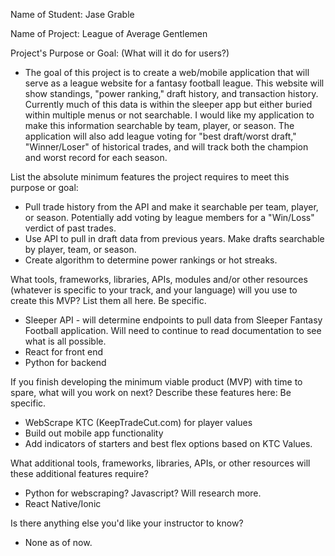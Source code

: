 Name of Student: Jase Grable

Name of Project: League of Average Gentlemen

Project's Purpose or Goal: (What will it do for users?)

- The goal of this project is to create a web/mobile application that will serve as a league website for a fantasy football league. This website will show standings, "power ranking," draft history, and transaction history. Currently much of this data is within the sleeper app but either buried within multiple menus or not searchable. I would like my application to make this information searchable by team, player, or season. The application will also add league voting for "best draft/worst draft," "Winner/Loser" of historical trades, and will track both the champion and worst record for each season.

List the absolute minimum features the project requires to meet this purpose or goal:

- Pull trade history from the API and make it searchable per team, player, or season. Potentially add voting by league members for a "Win/Loss" verdict of past trades.
- Use API to pull in draft data from previous years. Make drafts searchable by player, team, or season.
- Create algorithm to determine power rankings or hot streaks.

What tools, frameworks, libraries, APIs, modules and/or other resources (whatever is specific to your track, and your language) will you use to create this MVP? List them all here. Be specific.

- Sleeper API - will determine endpoints to pull data from Sleeper Fantasy Football application. Will need to continue to read documentation to see what is all possible.
- React for front end
- Python for backend

If you finish developing the minimum viable product (MVP) with time to spare, what will you work on next? Describe these features here: Be specific.

- WebScrape KTC (KeepTradeCut.com) for player values
- Build out mobile app functionality
- Add indicators of starters and best flex options based on KTC Values.

What additional tools, frameworks, libraries, APIs, or other resources will these additional features require?

- Python for webscraping? Javascript? Will research more.
- React Native/Ionic

Is there anything else you'd like your instructor to know?

- None as of now.
